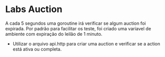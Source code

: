 


# Labs Auction

A cada 5 segundos uma goroutine irá verificar se algum auction foi expirada. Por padrão para facilitar os teste, foi criado uma variavel de ambiente com expiração do leilão de 1 minuto.

- Utilizar o arquivo api.http para criar uma auction e verificar se a action está ativa ou completa.
